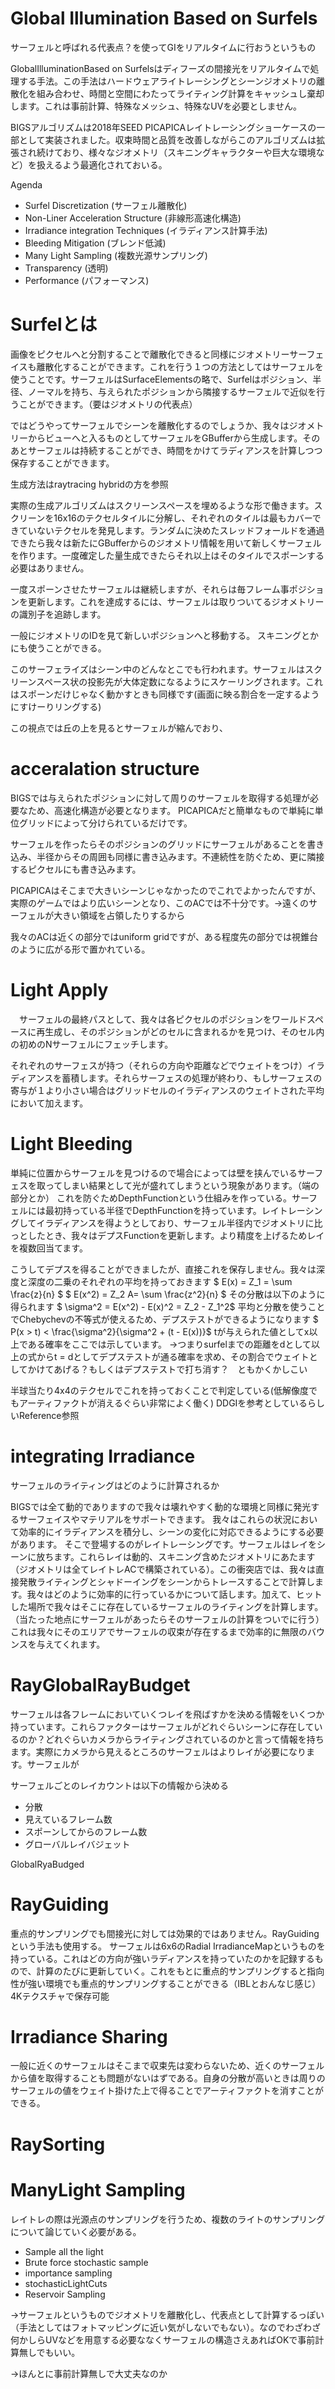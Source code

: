 # Global Illumination Based on Surfels
サーフェルと呼ばれる代表点？を使ってGIをリアルタイムに行おうというもの

GlobalIlluminationBased on Surfelsはディフーズの間接光をリアルタイムで処理する手法。この手法はハードウェアライトレーシングとシーンジオメトリの離散化を組み合わせ、時間と空間にわたってライティング計算をキャッシュし棄却します。これは事前計算、特殊なメッシュ、特殊なUVを必要としません。

BIGSアルゴリズムは2018年SEED PICAPICAレイトレーシングショーケースの一部として実装されました。収束時間と品質を改善しながらこのアルゴリズムは拡張され続けており、様々なジオメトリ（スキニングキャラクターや巨大な環境など）を扱えるよう最適化されておいる。

Agenda
- Surfel Discretization (サーフェル離散化)
- Non-Liner Acceleration Structure (非線形高速化構造)
- Irradiance integration Techniques (イラディアンス計算手法)
- Bleeding Mitigation (ブレンド低減)
- Many Light Sampling (複数光源サンプリング)
- Transparency (透明)
- Performance (パフォーマンス)

# Surfelとは
画像をピクセルへと分割することで離散化できると同様にジオメトリーサーフェイスも離散化することができます。これを行う１つの方法としてはサーフェルを使うことです。サーフェルはSurfaceElementsの略で、Surfelはポジション、半径、ノーマルを持ち、与えられたポジションから隣接するサーフェルで近似を行うことができます。（要はジオメトリの代表点）

ではどうやってサーフェルでシーンを離散化するのでしょうか、我々はジオメトリーからビューへと入るものとしてサーフェルをGBufferから生成します。そのあとサーフェルは持続することができ、時間をかけてラディアンスを計算しつつ保存することができます。

生成方法はraytracing hybridの方を参照

実際の生成アルゴリズムはスクリーンスペースを埋めるような形で働きます。スクリーンを16x16のテクセルタイルに分解し、それぞれのタイルは最もカバーできていないテクセルを発見します。ランダムに決めたスレッドフォールドを通過できたら我々は新たにGBufferからのジオメトリ情報を用いて新しくサーフェルを作ります。一度確定した量生成できたらそれ以上はそのタイルでスポーンする必要はありません。

一度スポーンさせたサーフェルは継続しますが、それらは毎フレーム事ポジションを更新します。これを達成するには、サーフェルは取りついてるジオメトリーの識別子を追跡します。

一般にジオメトリのIDを見て新しいポジションへと移動する。
スキニングとかにも使うことができる。

このサーフェライズはシーン中のどんなとこでも行われます。サーフェルはスクリーンスペース状の投影先が大体定数になるようにスケーリングされます。これはスポーンだけじゃなく動かすときも同様です(画面に映る割合を一定するようにすけーりリングする)

この視点では丘の上を見るとサーフェルが縮んでおり、

# acceralation structure
BIGSでは与えられたポジションに対して周りのサーフェルを取得する処理が必要なため、高速化構造が必要となります。
PICAPICAだと簡単なもので単純に単位グリッドによって分けられているだけです。

サーフェルを作ったらそのポジションのグリッドにサーフェルがあることを書き込み、半径からその周囲も同様に書き込みます。不連続性を防ぐため、更に隣接するピクセルにも書き込みます。

PICAPICAはそこまで大きいシーンじゃなかったのでこれでよかったんですが、実際のゲームではより広いシーンとなり、このACでは不十分です。→遠くのサーフェルが大きい領域を占領したりするから

我々のACは近くの部分ではuniform gridですが、ある程度先の部分では視錐台のように広がる形で置かれている。

# Light Apply
　サーフェルの最終パスとして、我々は各ピクセルのポジションをワールドスペースに再生成し、そのポジションがどのセルに含まれるかを見つけ、そのセル内の初めのNサーフェルにフェッチします。

それぞれのサーフェスが持つ（それらの方向や距離などでウェイトをつけ）イラディアンスを蓄積します。それらサーフェスの処理が終わり、もしサーフェスの寄与が１より小さい場合はグリッドセルのイラディアンスのウェイトされた平均において加えます。

# Light Bleeding
単純に位置からサーフェルを見つけるので場合によっては壁を挟んでいるサーフェスを取ってしまい結果として光が盛れてしまうという現象があります。（端の部分とか）
これを防ぐためDepthFunctionという仕組みを作っている。サーフェルには最初持っている半径でDepthFunctionを持っています。レイトレーシングしてイラディアンスを得ようとしており、サーフェル半径内でジオメトリに比っとしたとき、我々はデプスFunctionを更新します。より精度を上げるためレイを複数回当てます。

こうしてデプスを得ることができましたが、直接これを保存しません。我々は深度と深度の二乗のそれぞれの平均を持っておきます
$ E(x) = Z_1 = \sum \frac{z}{n} $ 
$ E(x^2) = Z_2 A= \sum \frac{z^2}{n} $
その分散は以下のように得られます
$ \sigma^2 = E(x^2) - E(x)^2 = Z_2 - Z_1^2$
平均と分散を使うことでChebychevの不等式が使えるため、デプステストができるようになります
$ P(x > t) < \frac{\sigma^2}{\sigma^2 + (t - E(x))}$
tが与えられた値としてx以上である確率をここでは示しています。
→つまりsurfelまでの距離をdとして以上の式からt = dとしてデプステストが通る確率を求め、その割合でウェイトとしてかけてあげる？もしくはデプステストで打ち消す？　ともかくかしこい

半球当たり4x4のテクセルでこれを持っておくことで判定している(低解像度でもアーティファクトが消えるぐらい非常によく働く)
DDGIを参考としているらしいReference参照

# integrating Irradiance
サーフェルのライティングはどのように計算されるか

BIGSでは全て動的でありますので我々は壊れやすく動的な環境と同様に発光するサーフェイスやマテリアルをサポートできます。
我々はこれらの状況において効率的にイラディアンスを積分し、シーンの変化に対応できるようにする必要があります。
そこで登場するのがレイトレーシングです。サーフェルはレイをシーンに放ちます。これらレイは動的、スキニング含めたジオメトリにあたます（ジオメトリは全てレイトレACで構築されている）。この衝突店では、我々は直接発散ライティングとシャドーイングをシーンからトレースすることで計算します。我々はどのように効率的に行っているかについて話します。加えて、ヒットした場所で我々はそこに存在しているサーフェルのライティングを計算します。（当たった地点にサーフェルがあったらそのサーフェルの計算をついでに行う）これは我々にそのエリアでサーフェルの収束が存在するまで効率的に無限のバウンスを与えてくれます。

# RayGlobalRayBudget
サーフェルは各フレームにおいていくつレイを飛ばすかを決める情報をいくつか持っています。これらファクターはサーフェルがどれぐらいシーンに存在しているのか？どれぐらいカメラからライティングされているのかと言って情報を持ちます。実際にカメラから見えるところのサーフェルはよりレイが必要になります。サーフェルが

サーフェルごとのレイカウントは以下の情報から決める
- 分散
- 見えているフレーム数
- スポーンしてからのフレーム数
- グローバルレイバジェット

GlobalRyaBudged

# RayGuiding
重点的サンプリングでも間接光に対しては効果的ではありません。RayGuidingという手法も使用する。
サーフェルは6x6のRadial IrradianceMapというものを持っている。これはどの方向が強いラディアンスを持っていたのかを記録するもので、計算のたびに更新していく。これをもとに重点的サンプリングすると指向性が強い環境でも重点的サンプリングすることができる（IBLとおんなじ感じ）
4Kテクスチャで保存可能

# Irradiance Sharing
一般に近くのサーフェルはそこまで収束先は変わらないため、近くのサーフェルから値を取得することも問題がないはずである。自身の分散が高いときは周りのサーフェルの値をウェイト掛けた上で得ることでアーティファクトを消すことができる。

# RaySorting

# ManyLight Sampling
レイトレの際は光源点のサンプリングを行うため、複数のライトのサンプリングについて論じていく必要がある。

- Sample all the light
- Brute force stochastic sample
- importance sampling
- stochasticLightCuts
- Reservoir Sampling



→サーフェルというものでジオメトリを離散化し、代表点として計算するっぽい（手法としてはフォトマッピングに近い気がしないでもない）。なのでわざわざ何かしらUVなどを用意する必要ななくサーフェルの構造さえあればOKで事前計算無しでもいい。

→ほんとに事前計算無しで大丈夫なのか


